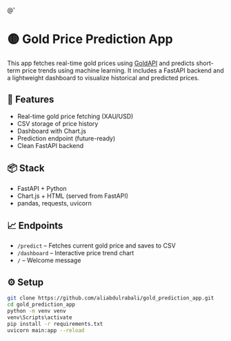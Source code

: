 @'
# 🟡 Gold Price Prediction App

This app fetches real-time gold prices using [GoldAPI](https://www.goldapi.io/) and predicts short-term price trends using machine learning. It includes a FastAPI backend and a lightweight dashboard to visualize historical and predicted prices.

## 🚀 Features
- Real-time gold price fetching (XAU/USD)
- CSV storage of price history
- Dashboard with Chart.js
- Prediction endpoint (future-ready)
- Clean FastAPI backend

## 📦 Stack
- FastAPI + Python
- Chart.js + HTML (served from FastAPI)
- pandas, requests, uvicorn

## 📈 Endpoints
- `/predict` – Fetches current gold price and saves to CSV
- `/dashboard` – Interactive price trend chart
- `/` – Welcome message

## ⚙️ Setup
```bash
git clone https://github.com/aliabdulrabali/gold_prediction_app.git
cd gold_prediction_app
python -m venv venv
venv\Scripts\activate
pip install -r requirements.txt
uvicorn main:app --reload
